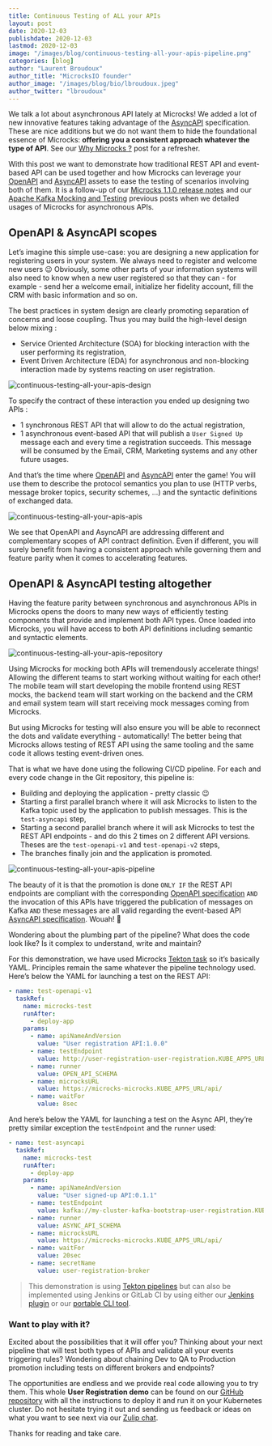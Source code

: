 ```yaml
---
title: Continuous Testing of ALL your APIs
layout: post
date: 2020-12-03
publishdate: 2020-12-03
lastmod: 2020-12-03
image: "/images/blog/continuous-testing-all-your-apis-pipeline.png"
categories: [blog]
author: "Laurent Broudoux"
author_title: "MicrocksIO founder"
author_image: "/images/blog/bio/lbroudoux.jpeg"
author_twitter: "lbroudoux"
---
```


We talk a lot about asynchronous API lately at Microcks! We added a lot of new innovative features taking advantage of the [AsyncAPI](https://www.asyncapi.com/) specification. These are nice additions but we do not want them to hide the foundational essence of Microcks: **offering you a consistent approach whatever the type of API**. See our [Why Microcks ?](https://microcks.io/blog/why-microcks/) post for a refresher. 

With this post we want to demonstrate how traditional REST API and event-based API can be used together and how Microcks can leverage your [OpenAPI](https://www.openapis.org/) and [AsyncAPI](https://www.asyncapi.com/) assets to ease the testing of scenarios involving both of them. It is a follow-up of our [Microcks 1.1.0 release notes](https://microcks.io/blog/microcks-1.1.0-release/) and our [Apache Kafka Mocking and Testing](https://microcks.io/blog/apache-kafka-mocking-testing/) previous posts when we detailed usages of Microcks for asynchronous APIs.

## OpenAPI & AsyncAPI scopes

Let’s imagine this simple use-case: you are designing a new application for registering users in your system. We always need to register and welcome new users 😉 Obviously, some other parts of your information systems will also need to know when a new user registered so that they can - for example - send her a welcome email, initialize her fidelity account, fill the CRM with basic information and so on.

The best practices in system design are clearly promoting separation of concerns and loose coupling. Thus you may build the high-level design below mixing :
* Service Oriented Architecture (SOA) for blocking interaction with the user performing its registration,
* Event Driven Architecture (EDA) for asynchronous and non-blocking interaction made by systems reacting on user registration.

![continuous-testing-all-your-apis-design](/images/blog/continuous-testing-all-your-apis-design.png)

To specify the contract of these interaction you ended up designing two APIs :
* 1 synchronous REST API that will allow to do the actual registration, 
* 1 asynchronous event-based API that will publish a `User Signed Up` message each and every time a registration succeeds. This message will be consumed by the Email, CRM, Marketing systems and any other future usages.

And that’s the time where [OpenAPI](https://www.openapis.org/) and [AsyncAPI](https://www.asyncapi.com/) enter the game! You will use them to describe the protocol semantics you plan to use (HTTP verbs, message broker topics, security schemes, ...) and the syntactic definitions of exchanged data.

![continuous-testing-all-your-apis-apis](/images/blog/continuous-testing-all-your-apis-apis.png)

We see that OpenAPI and AsyncAPI are addressing different and complementary scopes of API contract definition. Even if different, you will surely benefit from having a consistent approach while governing them and feature parity when it comes to accelerating features.

## OpenAPI & AsyncAPI testing altogether

Having the feature parity between synchronous and asynchronous APIs in Microcks opens the doors to many new ways of efficiently testing components that provide and implement both API types. Once loaded into Microcks, you will have access to both API definitions including semantic and syntactic elements.

![continuous-testing-all-your-apis-repository](/images/blog/continuous-testing-all-your-apis-repository.png)

Using Microcks for mocking both APIs will tremendously accelerate things! Allowing the different teams to start working without waiting for each other! The mobile team will start developing the mobile frontend using REST mocks, the backend team will start working on the backend and the CRM and email system team will start receiving mock messages coming from Microcks.

But using Microcks for testing will also ensure you will be able to reconnect the dots and validate everything - automatically! The better being that Microcks allows testing of REST API using the same tooling and the same code it allows testing event-driven ones.

That is what we have done using the following CI/CD pipeline. For each and every code change in the Git repository, this pipeline is:
* Building and deploying the application - pretty classic 😉
* Starting a first parallel branch where it will ask Microcks to listen to the Kafka topic used by the application to publish messages. This is the `test-asyncapi` step,
* Starting a second parallel branch where it will ask Microcks to test the REST API endpoints - and do this 2 times on 2 different API versions. Theses are the `test-openapi-v1` and `test-openapi-v2` steps,
* The branches finally join and the application is promoted.

![continuous-testing-all-your-apis-pipeline](/images/blog/continuous-testing-all-your-apis-pipeline.png)

The beauty of it is that the promotion is done `ONLY IF` the REST API endpoints are compliant with the corresponding [OpenAPI specification](https://swagger.io/specification/) `AND` the invocation of this APIs have triggered the publication of messages on Kafka `AND` these messages are all valid regarding the event-based API [AsyncAPI specification](https://www.asyncapi.com/docs/specifications/2.0.0). Wouah! 🎉

Wondering about the plumbing part of the pipeline? What does the code look like? Is it complex to understand, write and maintain?

For this demonstration, we have used Microcks [Tekton task](https://microcks.io/documentation/automating/tekton/) so it’s basically YAML. Principles remain the same whatever the pipeline technology used. Here’s below the YAML for launching a test on the REST API:

```yaml
- name: test-openapi-v1
  taskRef:
    name: microcks-test
    runAfter:
      - deploy-app
    params:
      - name: apiNameAndVersion
        value: "User registration API:1.0.0"
      - name: testEndpoint
        value: http://user-registration-user-registration.KUBE_APPS_URL
      - name: runner
        value: OPEN_API_SCHEMA
      - name: microcksURL
        value: https://microcks-microcks.KUBE_APPS_URL/api/
      - name: waitFor
        value: 8sec
```

And here’s below the YAML for launching a test on the Async API, they’re pretty similar exception the `testEndpoint` and the `runner` used:

```yaml
- name: test-asyncapi
  taskRef:
    name: microcks-test
    runAfter:
      - deploy-app
    params:
      - name: apiNameAndVersion
        value: "User signed-up API:0.1.1"
      - name: testEndpoint
        value: kafka://my-cluster-kafka-bootstrap-user-registration.KUBE_APPS_URL:443/user-signed-up
      - name: runner
        value: ASYNC_API_SCHEMA
      - name: microcksURL
        value: https://microcks-microcks.KUBE_APPS_URL/api/
      - name: waitFor
        value: 20sec
      - name: secretName
        value: user-registration-broker
```

> This demonstration is using [Tekton pipelines](https://tekton.dev/) but can also be implemented using Jenkins or GitLab CI by using either our [Jenkins plugin](https://microcks.io/documentation/automating/jenkins/) or our [portable CLI tool](https://microcks.io/documentation/automating/cli/).

### Want to play with it?

Excited about the possibilities that it will offer you? Thinking about your next pipeline that will test both types of APIs and validate all your events triggering rules? Wondering about chaining Dev to QA to Production promotion including tests on different brokers and endpoints?

The opportunities are endless and we provide real code allowing you to try them. This whole **User Registration demo** can be found on our [GitHub repository](https://github.com/microcks/api-lifecycle/tree/master/user-registration-demo) with all the instructions to deploy it and run it on your Kubernetes cluster. Do not hesitate trying it out and sending us feedback or ideas on what you want to see next via our [Zulip chat](https://microcksio.zulipchat.com).

Thanks for reading and take care.
